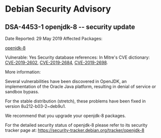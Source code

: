 
Debian Security Advisory
========================


DSA-4453-1 openjdk-8 -- security update
---------------------------------------



Date Reported:
29 May 2019
Affected Packages:

[openjdk-8](https://packages.debian.org/src:openjdk-8)

Vulnerable:
Yes
Security database references:
In Mitre's CVE dictionary: [CVE-2019-2602](https://security-tracker.debian.org/tracker/CVE-2019-2602), [CVE-2019-2684](https://security-tracker.debian.org/tracker/CVE-2019-2684), [CVE-2019-2698](https://security-tracker.debian.org/tracker/CVE-2019-2698).  

More information:

Several vulnerabilities have been discovered in OpenJDK, an
implementation of the Oracle Java platform, resulting in denial of
service or sandbox bypass.


For the stable distribution (stretch), these problems have been fixed in
version 8u212-b03-2~deb9u1.


We recommend that you upgrade your openjdk-8 packages.


For the detailed security status of openjdk-8 please refer to
its security tracker page at:
<https://security-tracker.debian.org/tracker/openjdk-8>





